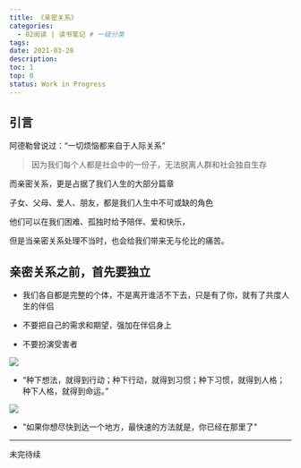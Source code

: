```yaml
---
title: 《亲密关系》
categories:
  - 02阅读 | 读书笔记 # 一级分类
tags:
date: 2021-03-28
description: 
toc: 1
top: 0
status: Work in Progress
---
```


## 引言

阿德勒曾说过：“一切烦恼都来自于人际关系”

> 因为我们每个人都是社会中的一份子，无法脱离人群和社会独自生存

而亲密关系，更是占据了我们人生的大部分篇章

子女、父母、爱人、朋友，都是我们人生中不可或缺的角色

他们可以在我们困难、孤独时给予陪伴、爱和快乐，

但是当亲密关系处理不当时，也会给我们带来无与伦比的痛苦。

## 亲密关系之前，首先要独立

- 我们各自都是完整的个体，不是离开谁活不下去，只是有了你，就有了共度人生的伴侣

- 不要把自己的需求和期望，强加在伴侣身上

- 不要扮演受害者

![](https://scarsu.oss-cn-shanghai.aliyuncs.com/picgo20210413155630.png)



- “种下想法，就得到行动；种下行动，就得到习惯；种下习惯，就得到人格；种下人格，就得到命运。”

![](https://scarsu.oss-cn-shanghai.aliyuncs.com/picgo20210413155711.png)

- "如果你想尽快到达一个地方，最快速的方法就是，你已经在那里了"

---

未完待续